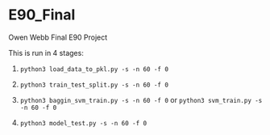 # E90_Final
Owen Webb Final E90 Project


This is run in 4 stages:

1. ```python3 load_data_to_pkl.py -s -n 60 -f 0```

2. ```python3 train_test_split.py -s -n 60 -f 0```

3. ```python3 baggin_svm_train.py -s -n 60 -f 0``` or ```python3 svm_train.py -s -n 60 -f 0```

4. ```python3 model_test.py -s -n 60 -f 0```
